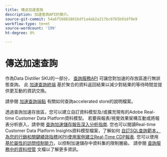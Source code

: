 ```yaml
---
title: 傳送加速查詢
description: 加速查詢API的簡介。
source-git-commit: 54a6f508818016df1a4ab2a217bc0765b91df9e9
workflow-type: tm+mt
source-wordcount: '199'
ht-degree: 0%

---
```


# 傳送加速查詢

作為Data Distiller SKU的一部分， [查詢服務API](https://developer.adobe.com/experience-platform-apis/references/query-service/) 可讓您對加速的存放區進行無狀態查詢。 此 [加速查詢終端](https://developer.adobe.com/experience-platform-apis/references/query-service/#tag/Accelerated-Queries) 基於聚合的資料返回結果以減少對結果的等待時間並提供更互動的資訊交換。

請參閱 [加速查詢端點](../../api/accelerated-queries.md) 有關如何查詢accelerated store的說明檔案。

透過查詢加速存放區，您可以建立自訂資料模型及/或擴充現有的Adobe Real-time Customer Data Platform資料模型。 若要與報表/視覺效果架構互動或將報表分析嵌入，請參閱 [查詢加速儲存報告深入分析指南](./reporting-insights-data-model.md). 您也可以閱讀Real-time Customer Data Platform Insights資料模型檔案，了解如何 [自訂SQL查詢範本，為您的行銷和關鍵績效指標(KPI)使用案例建立Real-Time CDP報表](../../../dashboards/cdp-insights-data-model.md). 您可以使用 [基於屬性的訪問控制能力](../../../access-control/abac/overview.md)，以控制加速儲存中資料集的限制層級。 請參閱 [查詢服務中的資料控管](../../data-governance/overview.md#create-field-based-access-restrictions-on-accelerated-datasets)
文檔以了解更多資訊。
